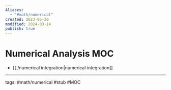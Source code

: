 ```yaml
---
Aliases:
  - "#math/numerical"
created: 2023-05-30
modified: 2024-03-14
publish: true
---
```


# Numerical Analysis MOC
- [[./numerical integration|numerical integration]]

---
tags: #math/numerical #stub #MOC